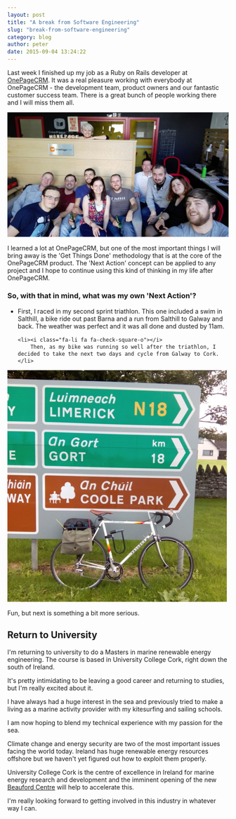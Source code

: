 ```yaml
---
layout: post
title: "A break from Software Engineering"
slug: "break-from-software-engineering"
category: blog
author: peter
date: 2015-09-04 13:24:22
---
```


Last week I finished up my job as a Ruby on Rails developer at [OnePageCRM][1].
It was a real pleasure working with everybody at OnePageCRM - the development team, product owners and our fantastic customer success team. There is a great bunch of people working there and I will miss them all.

<img class="img-responsive img-rounded" src="/img/opcrm_last_day.jpg"/>

I learned a lot at OnePageCRM, but one of the most important things I will bring away is the 'Get Things Done' methodology that is at the core of the OnePageCRM product.
The 'Next Action' concept can be applied to any project and I hope to continue using this kind of thinking in my life after OnePageCRM.

### So, with that in mind, what was my own 'Next Action'?

<ul class="fa-ul">
	<li><i class="fa-li fa fa-check-square-o"></i>
		First, I raced in my second sprint triathlon. This one included a swim in Salthill, a bike ride out past Barna and a run from Salthill to Galway and back. The weather was perfect and it was all done and dusted by 11am.
	</li>

	<li><i class="fa-li fa fa-check-square-o"></i>
		Then, as my bike was running so well after the triathlon, I decided to take the next two days and cycle from Galway to Cork.
	</li>
</ul>

<img class="img-responsive img-rounded" src="/img/cycle_kilcock.jpg"/>

Fun, but next is something a bit more serious.

## Return to University 

I'm returning to university to do a Masters in marine renewable energy engineering.
The course is based in University College Cork, right down the south of Ireland.

It's pretty intimidating to be leaving a good career and returning to studies, but I'm really excited about it.

I have always had a huge interest in the sea and previously tried to make a living as a marine activity provider with my kitesurfing and sailing schools.

I am now hoping to blend my technical experience with my passion for the sea.

Climate change and energy security are two of the most important issues facing the world today. Ireland has huge renewable energy resources offshore but we haven't yet figured out how to exploit them properly.

University College Cork is the centre of excellence in Ireland for marine energy research and development and the imminent opening of the new [Beauford Centre][1] will help to accelerate this.


I'm really looking forward to getting involved in this industry in whatever way I can.

  [1]: http://onepagecrm.com/
  [2]: http://www.ucc.ie/beaufort/